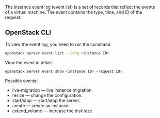The instance event log (event list) is a set of records that reflect the events of a virtual machine. The event contains the type, time, and ID of the request.

## OpenStack CLI

To view the event log, you need to run the command:
```bash
openstack server event list --long <instance ID>
```

View the event in detail:
```bash
openstack server event show <instance ID> <request ID>
```

Possible events:

- live-migration — live instance migration.
- resize — change the configuration.
- start/stop — start/stop the server.
- create — create an instance.
- extend_volume — increase the disk size.
